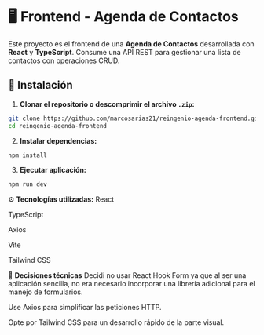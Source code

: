 # 🖥️ Frontend - Agenda de Contactos

Este proyecto es el frontend de una **Agenda de Contactos** desarrollada con **React** y **TypeScript**. Consume una API REST para gestionar una lista de contactos con operaciones CRUD.

## 🚀 Instalación

1. **Clonar el repositorio o descomprimir el archivo `.zip`:**

```bash
git clone https://github.com/marcosarias21/reingenio-agenda-frontend.git
cd reingenio-agenda-frontend
```
2. **Instalar dependencias:**
```bash
npm install
```

3. **Ejecutar aplicación:**  
```bash
npm run dev
```

⚙️ **Tecnologías utilizadas:**
React

TypeScript

Axios

Vite

Tailwind CSS


🎯  **Decisiones técnicas**
Decidi no usar React Hook Form ya que al ser una aplicación sencilla, no era necesario incorporar una librería adicional para el manejo de formularios.

Use Axios para simplificar las peticiones HTTP.

 Opte por Tailwind CSS para un desarrollo rápido de la parte visual.



